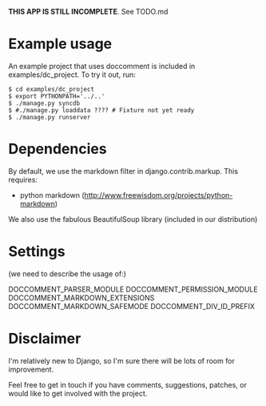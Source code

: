 **THIS APP IS STILL INCOMPLETE**. See TODO.md

# Example usage

An example project that uses doccomment is included in examples/dc_project. 
To try it out, run:

    $ cd examples/dc_project
    $ export PYTHONPATH='../..'
    $ ./manage.py syncdb
    $ #./manage.py loaddata ???? # Fixture not yet ready
    $ ./manage.py runserver

# Dependencies

By default, we use the markdown filter in django.contrib.markup. This
requires:
* python markdown (http://www.freewisdom.org/projects/python-markdown)

We also use the fabulous BeautifulSoup library (included in our distribution)

# Settings

(we need to describe the usage of:)

DOCCOMMENT_PARSER_MODULE
DOCCOMMENT_PERMISSION_MODULE
DOCCOMMENT_MARKDOWN_EXTENSIONS
DOCCOMMENT_MARKDOWN_SAFEMODE
DOCCOMMENT_DIV_ID_PREFIX


# Disclaimer

I'm relatively new to Django, so I'm sure there will be lots of room for
improvement. 

Feel free to get in touch if you have comments, suggestions, patches, or
would like to get involved with the project.
